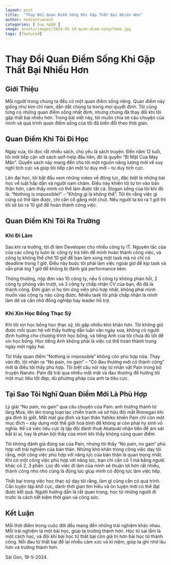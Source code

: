 ```yaml
---
layout: post
title:  "Thay Đổi Quan Điểm Sống Khi Gặp Thất Bại Nhiều Hơn"
author: hodientuananh
categories: [ Suy ngẫm ]
image: assets/images/2024-05-19-quan-diem-song/home.jpg
tags: [featured]
---
```

# Thay Đổi Quan Điểm Sống Khi Gặp Thất Bại Nhiều Hơn

## Giới Thiệu

Mỗi người trong chúng ta đều có một quan điểm sống riêng. Quan điểm này giống như kim chỉ nam, dẫn dắt chúng ta trong mọi quyết định. Tôi cũng từng có những quan điểm sống nhất định, nhưng chúng đã thay đổi khi tôi gặp thất bại nhiều hơn. Trong bài viết này, tôi muốn chia sẻ câu chuyện của mình và quá trình quan điểm sống của tôi đã biến đổi theo thời gian.

## Quan Điểm Khi Tôi Đi Học

Ngày xưa, tôi đọc rất nhiều sách, chủ yếu là sách truyện. Đến năm 12 tuổi, tôi mới tiếp cận với sách self-help đầu tiên, đó là quyển “Bí Mật Của May Mắn”. Quyển sách này mang đến cho tôi một nguồn năng lượng mới về suy nghĩ tích cực và giúp tôi tiếp cận một tư duy mới – tư duy tích cực.

Lên đại học, tôi bắt đầu xem những video về động lực, đặc biệt là những bài học về luật hấp dẫn và người nam châm. Điều này khiến tôi tự tin vào bản thân hơn, cảm thấy mình có thể làm được tất cả. Slogan sống của tôi khi đó là: “Nothing is impossible!” – “Không gì là không thể”. Tôi tin rằng việc gì cũng có thể làm được, chỉ cần cố gắng một chút. Nếu người ta bỏ ra 1 giờ thì tôi sẽ bỏ ra 10 giờ để hoàn thành công việc.

## Quan Điểm Khi Tôi Ra Trường

### Khi Đi Làm

Sau khi ra trường, tôi đi làm Developer cho nhiều công ty IT. Nguyên tắc của của các công ty luôn là: công ty trả tiền để mình hoàn thành công việc, và công ty không thể chờ 10 giờ để bạn làm xong một task mà nó chỉ có deadline trong 1 giờ. Điều này buộc tôi phải làm việc ngoài giờ để kịp task và vẫn phải log 1 giờ để không bị đánh giá performance kém.

Thông thường, nộp đơn vào 10 công ty, nếu 5 công ty không phản hồi, 2 công ty phỏng vấn trượt, và 3 công ty chấp nhận CV của bạn, đó đã là thành công. Đơn giản vì họ tìm ứng viên phù hợp nhất, không phải mình muốn vào công ty nào cũng được. Nhiều task tôi phải chấp nhận là mình làm dở và cần nhờ đồng nghiệp hay leader hỗ trợ.

### Khi Xin Học Bổng Thạc Sỹ

Khi tôi xin học bổng học thạc sỹ, tôi gặp nhiều khó khăn hơn. Tôi không giữ được mối quan hệ với thầy hướng dẫn luận văn ngày xưa, không có người định hướng cho chương trình học bổng, và tiếng Anh của tôi chưa đủ tốt để xin học bổng. Học tiếng Anh không phải là việc có thể hoàn thành trong ngày một ngày hai.

Tôi thấy quan điểm “Nothing is impossible” không còn phù hợp nữa. Thay vào đó, tôi nhận ra “No pain, no gain” – “Có đau thương mới có thành công” mới là điều tôi thấy phù hợp. Tôi biết câu nói này từ nhân vật Pain trong bộ truyện Naruto. Pain đã trải qua nhiều mất mát và đau thương để hướng tới một mục tiêu tốt đẹp, dù phương pháp của anh ta tiêu cực.

## Tại Sao Tôi Nghĩ Quan Điểm Mới Là Phù Hợp

Lý giải “No pain, no gain” qua câu chuyện của Pain: anh trưởng thành từ làng Mưa, lớn lên trong loạn lạc chiến tranh và sở hữu đôi mắt Rinnegan khi gia đình bị giết. Mất mát gia đình và bạn thân Yahiko khiến Pain chỉ còn một mục đích – xây dựng một thế giới hoà bình để không ai còn phải hy sinh vô nghĩa. Kể cả việc tiêu cực là lập đội đánh thuê Akatsuki nhận tiền để ám sát bất kì ai, hay là phản bội thầy của mình khi thầy không cùng quan điểm.

Tôi không đánh giá đúng sai của Pain, nhưng tôi thấy “No pain, no gain” phù hợp với trải nghiệm của bản thân. Những khó khăn trong công việc dạy tôi rằng, một công việc phù hợp với năng lực của bản thân là quan trọng nhất. Khi có một công việc phù hợp với năng lực, bạn chỉ cần cố 1 mà bằng người khác cố 2, 3 phần. Lúc đó việc đi làm của mình sẽ thuận lợi hơn rất nhiều, thành công nho nhỏ cũng là động lực giúp mình có động lực làm việc tiếp.

Thất bại trong việc học thạc sỹ dạy tôi rằng, làm gì cũng cần có quá trình. Cần luyện tập khổ cực, dành thời gian tìm hiểu và ôn luyện mới có thể đạt được kết quả. Người hướng dẫn là rất quan trọng, học từ những người đi trước là cách tiết kiệm thời gian và công sức.

## Kết Luận

Mỗi thời điểm trong cuộc đời đều mang đến những trải nghiệm khác nhau. Mỗi trải nghiệm là một bài học, giúp ta trưởng thành hơn. Học từ sai lầm là một cách học, và đôi khi bài học từ thất bại còn giá trị hơn bài học từ thành công. Nỗi đau từ thất bại để lại nhiều cảm xúc và kỉ niệm, giúp ta ghi nhớ lâu hơn và trưởng thành hơn.

Sài Gòn, 19-5-2024.